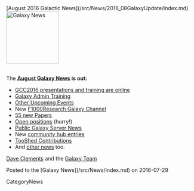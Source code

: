 <div class='newsItemHeader'>[August 2016 Galactic News](/src/News/2016_08GalaxyUpdate/index.md)</div>

<div class='right'>
<a href='/src/GalaxyUpdates/2016_08/index.md'><img src="/src/Images/GalaxyLogos/GalaxyNews.png" alt="Galaxy News" width=140 /></a><br /><br />
</div>

The **[August Galaxy News](/src/GalaxyUpdates/2016_08/index.md) is out:**

* [GCC2016 presentations and training are online](/src/GalaxyUpdates/2016_08/index.md#gcc2016-presentations-and-training-are-online)
* [Galaxy Admin Training](/src/GalaxyUpdates/2016_08/index.md#galaxy-admin-training-november-7-11-salt-lake-city-utah)
* [Other Upcoming Events](/src/GalaxyUpdates/2016_08/index.md#other-upcoming-events)
* New [F1000Research Galaxy Channel](/src/GalaxyUpdates/2016_08/index.md#f1000research-galaxy-channel)
* [55 new Papers](/src/GalaxyUpdates/2016_08/index.md#new-papers)
* [Open positions](/src/GalaxyUpdates/2016_08/index.md#whos-hiring) (hurry!)
* [Public Galaxy Server News](/src/GalaxyUpdates/2016_08/index.md#public-galaxy-server-news)
* New [community hub entries](/src/GalaxyUpdates/2016_08/index.md#galaxy-community-hubs)
* [TooShed Contributions](/src/GalaxyUpdates/2016_08/index.md#toolshed-contributions)
* And [other news](/src/GalaxyUpdates/2016_08/index.md#other-news) too.

[Dave Clements](/src/DaveClements/index.md) and the [Galaxy Team](/src/GalaxyTeam/index.md)

<div class='newsItemFooter'>Posted to the [Galaxy News](/src/News/index.md) on 2016-07-29</div>

CategoryNews
